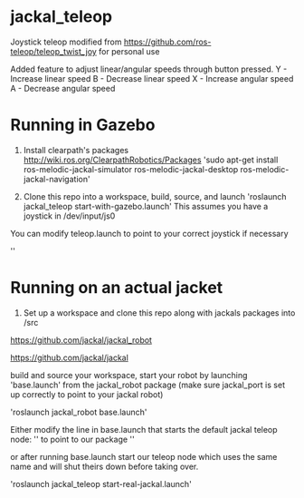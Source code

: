 # jackal_teleop
Joystick teleop modified from https://github.com/ros-teleop/teleop_twist_joy for personal use

Added feature to adjust linear/angular speeds through button pressed.
Y - Increase linear speed
B - Decrease linear speed
X - Increase angular speed
A - Decrease angular speed

# Running in Gazebo
1. Install clearpath's packages
http://wiki.ros.org/ClearpathRobotics/Packages
'sudo apt-get install ros-melodic-jackal-simulator ros-melodic-jackal-desktop ros-melodic-jackal-navigation'

2. Clone this repo into a workspace, build, source, and launch 'roslaunch jackal_teleop start-with-gazebo.launch'
This assumes you have a joystick in /dev/input/js0

You can modify teleop.launch to point to your correct joystick if necessary

'<arg name="joy_dev" default="/dev/input/js0" />'


# Running on an actual jacket
1. Set up a workspace and clone this repo along with jackals packages into /src

https://github.com/jackal/jackal_robot

https://github.com/jackal/jackal

build and source your workspace, start your robot by launching 'base.launch' from the jackal_robot package (make sure jackal_port is set up correctly to point to your jackal robot)

'roslaunch jackal_robot base.launch'

Either modify the line in base.launch that starts the default jackal teleop node:
'<include file="$(find jackal_control)/launch/teleop.launch" />'
to point to our package
'<include file="$(find jackal_teleop)/launch/teleop.launch" />'

or after running base.launch start our teleop node which uses the same name and will shut theirs down before taking over.

'roslaunch jackal_teleop start-real-jackal.launch'
